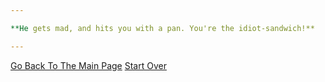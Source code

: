 ```yaml
---

**He gets mad, and hits you with a pan. You're the idiot-sandwich!**

---
```


[Go Back To The Main Page](../README.md)
[Start Over](../start-question/start.md)
